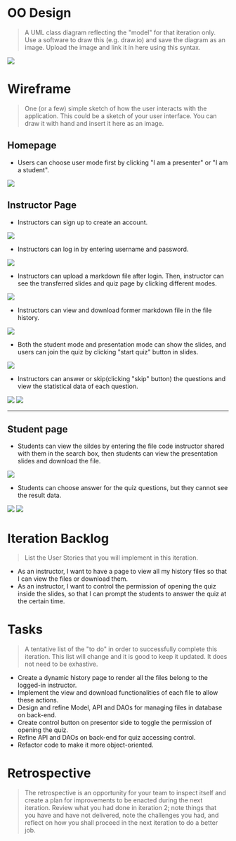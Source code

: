 # OO Design
> A UML class diagram reflecting the "model" for that iteration only.
> Use a software to draw this (e.g. draw.io) and save the diagram as an image. 
> Upload the image and link it in here using this syntax.

![](https://github.com/jhu-oose/2020-spring-group-QuizHero/blob/master/docs/it5/it5_UML.png)

# Wireframe
> One (or a few) simple sketch of how the user interacts with the application. 
> This could be a sketch of your user interface. 
> You can draw it with hand and insert it here as an image.

## Homepage

- Users can choose user mode first by clicking "I am a presenter" or "I am a student".

![](https://github.com/jhu-oose/2020-spring-group-QuizHero/blob/master/docs/it4/userChoicePage.png)

## Instructor Page

- Instructors can sign up to create an account.

![](https://github.com/jhu-oose/2020-spring-group-QuizHero/blob/master/docs/it4/signup.png)

- Instructors can log in by entering username and password.

![](https://github.com/jhu-oose/2020-spring-group-QuizHero/blob/master/docs/it4/login.png)

- Instructors can upload a markdown file after login. Then, instructor can see the transferred slides and quiz page by clicking different modes.

![](https://github.com/jhu-oose/2020-spring-group-QuizHero/blob/master/docs/it5/upload_it5.png)

- Instructors can view and download former markdown file in the file history.

![](https://github.com/jhu-oose/2020-spring-group-QuizHero/blob/master/docs/it4/historypage.png)

- Both the student mode and presentation mode can show the slides, and users can join the quiz by clicking "start quiz" button in slides.

![](https://github.com/jhu-oose/2020-spring-group-QuizHero/blob/master/docs/it3/pre1.png)
<!-- ![](https://github.com/jhu-oose/2020-spring-group-QuizHero/blob/master/docs/it3/pre2.png) -->

- Instructors can answer or skip(clicking "skip" button) the questions and view the statistical data of each question.

![](https://github.com/jhu-oose/2020-spring-group-QuizHero/blob/master/docs/it3/quiz-presentation.png)
![](https://github.com/jhu-oose/2020-spring-group-QuizHero/blob/master/docs/it3/presentation-statistic.png)

---

## Student page

- Students can view the sildes by entering the file code instructor shared with them in the search box, then students can view the presentation slides and download the file.

![](https://github.com/jhu-oose/2020-spring-group-QuizHero/blob/master/docs/it5/studentShare.png)

- Students can choose answer for the quiz questions, but they cannot see the result data.

![](https://github.com/jhu-oose/2020-spring-group-QuizHero/blob/master/docs/it3/quiz-stu.png)
![](https://github.com/jhu-oose/2020-spring-group-QuizHero/blob/master/docs/it3/stu-result.png)



# Iteration Backlog
> List the User Stories that you will implement in this iteration.
- As an instructor, I want to have a page to view all my history files so that I can view the files or download them.
- As an instructor, I want to control the permission of opening the quiz inside the slides, so that I can prompt the students to answer the quiz at the certain time.


# Tasks
> A tentative list of the "to do" in order to successfully complete this iteration. 
> This list will change and it is good to keep it updated. 
> It does not need to be exhastive.
- Create a dynamic history page to render all the files belong to the logged-in instructor.
- Implement the view and download functionalities of each file to allow these actions.
- Design and refine Model, API and DAOs for managing files in database on back-end.
- Create control button on presentor side to toggle the permission of opening the quiz.
- Refine API and DAOs on back-end for quiz accessing control.
- Refactor code to make it more object-oriented.


# Retrospective
> The retrospective is an opportunity for your team to inspect itself and create a plan for improvements to be enacted during the next iteration. Review what you had done in iteration 2; note things that you have and have not delivered, note the challenges you had, and reflect on how you shall proceed in the next iteration to do a better job.

<!---
### What went well?
- Successfully switch to using postgreSQL and deploy on Heroku. The app is online now!
- We change the overl style of the app to a cleaner/modern design.
- Successfully deliver the feature of insturctor login. Components on frontend-side and DAOs on backend-side are added to enable the user registration and login system.
- Successfully deliver the feature of uploading file on the deployed version.
- We generalize the format of Markdown file that QuizHero can work on: instructor now can insert the quizzes in any part of the Markdown file.
- The portal for instructor and student are separated: insturctors need to login to upload and see their history files; students need a code/url (for now we use fileId) to access the slides.
- Frontend code are refractored now to make it clean, organized and object oriented.
- Postman and unit tests are added on the backend to validate implemented functions.

### Challenges we met & Our solutions.
- We met some difficulties in the process of changing to postgreSQL and deploying on Heroku. We found solutions online and now it works well.
- Because the Heroku file system is ephemeral, we cannot upload markdown files and save them in the file systemn of the server. Hence, we have to completely abandon the previous methods we wrote to store files locally, and finally decided to store the content of .md files as bytearray (bytea) in PostgreSQL database. In this way we are able to store files in a persistent way and fetch them as byte stream, and also avoid the hassle of connecting to AWS service from Heroku. If future features of the app require the function of file management system, we can always switch to using AWS.

### What we plan to improve during iteration 5.
- Since we have already deployed our application on Heroku, we are ready for a beta release after we add some final features, continue refactoring our code as well as perfecting web page styling.
- We plan to add the following feature: 
  1. instructors can easily share a link or a code for their students to access the student version of the slides; 
  2. students cannot start the quiz until instructors release permission on the instructor version of the slides.
- Write more comments on methods and classes.
- Prepare for presentation and code review.
--->
